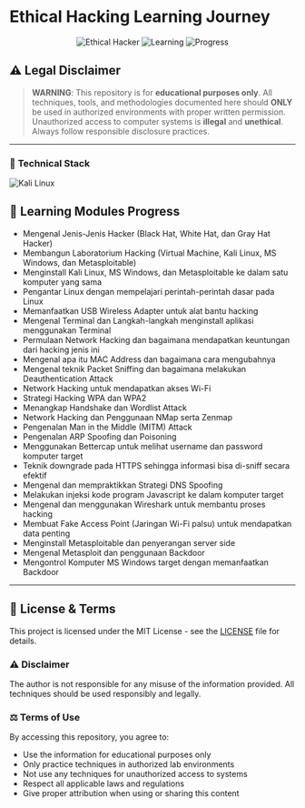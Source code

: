 # Ethical Hacking Learning Journey

<div align="center">

![Ethical Hacker](https://img.shields.io/badge/Role-Ethical%20Hacker-red?style=for-the-badge)
![Learning](https://img.shields.io/badge/Status-Learning-green?style=for-the-badge)
![Progress](https://img.shields.io/badge/Progress-In%20Progress-yellow?style=for-the-badge)

</div>

## ⚠️ Legal Disclaimer
> **WARNING**: This repository is for **educational purposes only**. All techniques, tools, and methodologies documented here should **ONLY** be used in authorized environments with proper written permission. Unauthorized access to computer systems is **illegal** and **unethical**. Always follow responsible disclosure practices.

---

### 🔧 **Technical Stack**
![Kali Linux](https://img.shields.io/badge/Kali_Linux-557C94?style=for-the-badge&logo=kalilinux&logoColor=white)
<!--
![Python](https://img.shields.io/badge/Python-3776AB?style=for-the-badge&logo=python&logoColor=white)
![Linux](https://img.shields.io/badge/Linux-FCC624?style=for-the-badge&logo=linux&logoColor=black)
<br>
![Wireshark](https://img.shields.io/badge/Wireshark-1679A7?style=for-the-badge&logo=wireshark&logoColor=white)
![Nmap](https://img.shields.io/badge/Nmap-4682B4?style=for-the-badge&logo=nmap&logoColor=white)
![Metasploit](https://img.shields.io/badge/Metasploit-2596CD?style=for-the-badge&logo=metasploit&logoColor=white)
<br>
![Burp Suite](https://img.shields.io/badge/Burp_Suite-FF6633?style=for-the-badge&logo=burpsuite&logoColor=white)
![OWASP](https://img.shields.io/badge/OWASP-000000?style=for-the-badge&logo=owasp&logoColor=white)
![Docker](https://img.shields.io/badge/Docker-2496ED?style=for-the-badge&logo=docker&logoColor=white)
---
-->

## 📖 **Learning Modules Progress**

- Mengenal Jenis-Jenis Hacker (Black Hat, White Hat, dan Gray Hat Hacker)
- Membangun Laboratorium Hacking (Virtual Machine, Kali Linux, MS Windows, dan Metasploitable)
- Menginstall Kali Linux, MS Windows, dan Metasploitable ke dalam satu komputer yang sama
- Pengantar Linux dengan mempelajari perintah-perintah dasar pada Linux
- Memanfaatkan USB Wireless Adapter untuk alat bantu hacking
- Mengenal Terminal dan Langkah-langkah menginstall aplikasi menggunakan Terminal
- Permulaan Network Hacking dan bagaimana mendapatkan keuntungan dari hacking jenis ini
- Mengenal apa itu MAC Address dan bagaimana cara mengubahnya
- Mengenal teknik Packet Sniffing dan bagaimana melakukan Deauthentication Attack
- Network Hacking untuk mendapatkan akses Wi-Fi
- Strategi Hacking WPA dan WPA2
- Menangkap Handshake dan Wordlist Attack
- Network Hacking dan Penggunaan NMap serta Zenmap
- Pengenalan Man in the Middle (MITM) Attack
- Pengenalan ARP Spoofing dan Poisoning
- Menggunakan Bettercap untuk melihat username dan password komputer target
- Teknik downgrade pada HTTPS sehingga informasi bisa di-sniff secara efektif
- Mengenal dan mempraktikkan Strategi DNS Spoofing
- Melakukan injeksi kode program Javascript ke dalam komputer target
- Mengenal dan menggunakan Wireshark untuk membantu proses hacking
- Membuat Fake Access Point (Jaringan Wi-Fi palsu) untuk mendapatkan data penting
- Menginstall Metasploitable dan penyerangan server side
- Mengenal Metasploit dan penggunaan Backdoor
- Mengontrol Komputer MS Windows target dengan memanfaatkan Backdoor

---
<!--
## 📂 **Repository Structure**

```
📁 ethical-hacking-journey/
├── 📁 course-notes/
│   ├── 📁 module-01-introduction/
│   ├── 📁 module-02-linux-fundamentals/
│   ├── 📁 module-03-reconnaissance/
│   └── 📁 ...
├── 📁 practical-labs/
│   ├── 📁 tryhackme-writeups/
│   ├── 📁 hackthebox-challenges/
│   └── 📁 vulnhub-walkthroughs/
├── 📁 scripts-and-tools/
│   ├── 📁 python-scripts/
│   ├── 📁 bash-automation/
│   └── 📁 custom-tools/
├── 📁 cheatsheets/
│   ├── nmap-commands.md
│   ├── metasploit-basics.md
│   └── web-testing-checklist.md
└── 📁 resources/
    ├── useful-links.md
    ├── lab-environments.md
    └── study-schedule.md
```
---
-->
<!--
## 🤝 **Connect With Me**

- **LinkedIn**: [Your LinkedIn Profile]
- **Twitter**: [Your Twitter Handle]
- **Email**: [Your Professional Email]
- **Blog**: [Your Cybersecurity Blog if any]
---
-->
## 📜 **License & Terms**

This project is licensed under the MIT License - see the [LICENSE](LICENSE) file for details.

### ⚠️ **Disclaimer**
The author is not responsible for any misuse of the information provided. All techniques should be used responsibly and legally.

### ⚖️ **Terms of Use**
By accessing this repository, you agree to:
- Use the information for educational purposes only
- Only practice techniques in authorized lab environments  
- Not use any techniques for unauthorized access to systems
- Respect all applicable laws and regulations
- Give proper attribution when using or sharing this content

